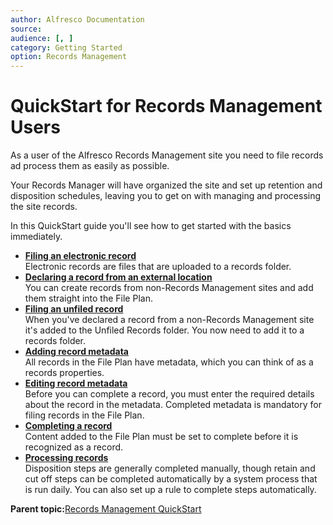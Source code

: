 ```yaml
---
author: Alfresco Documentation
source: 
audience: [, ]
category: Getting Started
option: Records Management
---
```


# QuickStart for Records Management Users

As a user of the Alfresco Records Management site you need to file records ad process them as easily as possible.

Your Records Manager will have organized the site and set up retention and disposition schedules, leaving you to get on with managing and processing the site records.

In this QuickStart guide you'll see how to get started with the basics immediately.

-   **[Filing an electronic record](../tasks/rm-electronic-file.md)**  
Electronic records are files that are uploaded to a records folder.
-   **[Declaring a record from an external location](../tasks/rm-create-record.md)**  
You can create records from non-Records Management sites and add them straight into the File Plan.
-   **[Filing an unfiled record](../tasks/rm-file-unfiled.md)**  
When you've declared a record from a non-Records Management site it's added to the Unfiled Records folder. You now need to add it to a records folder.
-   **[Adding record metadata](../tasks/rm-metadata-add.md)**  
All records in the File Plan have metadata, which you can think of as a records properties.
-   **[Editing record metadata](../tasks/rm-metadata-edit.md)**  
Before you can complete a record, you must enter the required details about the record in the metadata. Completed metadata is mandatory for filing records in the File Plan.
-   **[Completing a record](../tasks/rm-record-declare.md)**  
Content added to the File Plan must be set to complete before it is recognized as a record.
-   **[Processing records](../tasks/rm-dispsched-actions.md)**  
Disposition steps are generally completed manually, though retain and cut off steps can be completed automatically by a system process that is run daily. You can also set up a rule to complete steps automatically.

**Parent topic:**[Records Management QuickStart](../concepts/rm-gs-overview.md)

